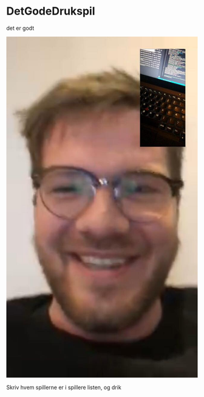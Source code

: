 # DetGodeDrukspil
det er godt

![Screenshot](benjamin.jpg)

Skriv hvem spillerne er i spillere listen, og drik
